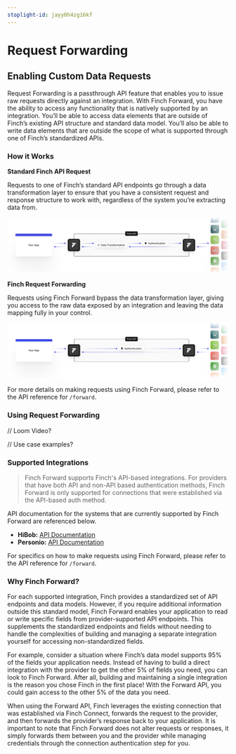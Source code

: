 ```yaml
---
stoplight-id: jayy0h4zg16kf
---
```


# Request Forwarding

## Enabling Custom Data Requests

Request Forwarding is a passthrough API feature that enables you to issue raw requests directly against an integration. With Finch Forward, you have the ability to access any functionality that is natively supported by an integration. You’ll be able to access data elements that are outside of Finch’s existing API structure and standard data model. You’ll also be able to write data elements that are outside the scope of what is supported through one of Finch’s standardized APIs.

### How it Works

**Standard Finch API Request**

Requests to one of Finch’s standard API endpoints go through a data transformation layer to ensure that you have a consistent request and response structure to work with, regardless of the system you’re extracting data from.

<!-- focus: false -->
![finch_standard_api.png](../../assets/images/finch_standard_api.png)

**Finch Request Forwarding**

Requests using Finch Forward bypass the data transformation layer, giving you access to the raw data exposed by an integration and leaving the data mapping fully in your control.

<!-- focus: false -->
![finch_request_forwarding.png](../../assets/images/finch_request_forwarding.png)

For more details on making requests using Finch Forward, please refer to the API reference for `/forward`.

### Using Request Forwarding

// Loom Video?

// Use case examples?

### Supported Integrations

> Finch Forward supports Finch's API-based integrations. For providers that have both API and non-API based authentication methods, Finch Forward is only supported for connections that were established via the API-based auth method.

API documentation for the systems that are currently supported by Finch Forward are referenced below.

* **HiBob:** [API Documentation](https://apidocs.hibob.com/reference)
* **Personio:** [API Documentation](https://developer.personio.de/reference)

For specifics on how to make requests using Finch Forward, please refer to the API reference for `/forward`.

### Why Finch Forward?

For each supported integration, Finch provides a standardized set of API endpoints and data models. However, if you require additional information outside this standard model, Finch Forward enables your application to read or write specific fields from provider-supported API endpoints. This supplements the standardized endpoints and fields without needing to handle the complexities of building and managing a separate integration yourself for accessing non-standardized fields.

For example, consider a situation where Finch’s data model supports 95% of the fields your application needs. Instead of having to build a direct integration with the provider to get the other 5% of fields you need, you can look to Finch Forward. After all, building and maintaining a single integration is the reason you chose Finch in the first place! With the Forward API, you could gain access to the other 5% of the data you need.

When using the Forward API, Finch leverages the existing connection that was established via Finch Connect, forwards the request to the provider, and then forwards the provider’s response back to your application. It is important to note that Finch Forward does not alter requests or responses, it simply forwards them between you and the provider while managing credentials through the connection authentication step for you.
